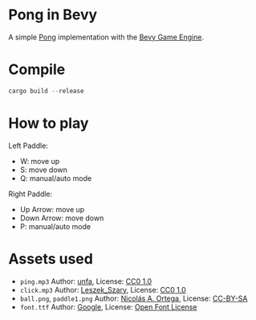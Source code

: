 # Pong in Bevy

A simple [Pong](https://en.wikipedia.org/wiki/Pong) implementation with the [Bevy Game Engine](https://github.com/bevyengine/bevy).

# Compile

```rust
cargo build --release
```

# How to play

Left Paddle:

* W: move up
* S: move down
* Q: manual/auto mode

Right Paddle:

* Up Arrow: move up
* Down Arrow: move down
* P: manual/auto mode


# Assets used

* `ping.mp3` Author: [unfa](https://freesound.org/people/unfa/sounds/215415/), License: [CC0 1.0](https://creativecommons.org/publicdomain/zero/1.0/)
* `click.mp3` Author: [Leszek_Szary](https://freesound.org/people/Leszek_Szary/sounds/146718/), License: [CC0 1.0](https://creativecommons.org/publicdomain/zero/1.0/)
* `ball.png`, `paddle1.png` Author: [Nicolás A. Ortega](https://opengameart.org/content/pong-graphics), License: [CC-BY-SA](https://creativecommons.org/licenses/by-sa/3.0/)
* `font.ttf` Author: [Google](https://fonts.google.com/specimen/Noto+Sans+JP), License: [Open Font License](https://scripts.sil.org/cms/scripts/page.php?site_id=nrsi&id=OFL)